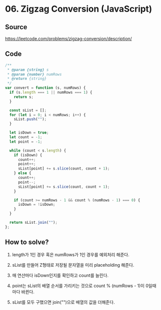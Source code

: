 # 06. Zigzag Conversion (JavaScript)

## Source

https://leetcode.com/problems/zigzag-conversion/description/

## Code

```javascript
/**
 * @param {string} s
 * @param {number} numRows
 * @return {string}
 */
var convert = function (s, numRows) {
  if (s.length === 1 || numRows === 1) {
    return s;
  }

  const sList = [];
  for (let i = 0; i < numRows; i++) {
    sList.push("");
  }

  let isDown = true;
  let count = -1;
  let point = -1;

  while (count < s.length) {
    if (isDown) {
      count++;
      point++;
      sList[point] += s.slice(count, count + 1);
    } else {
      count++;
      point--;
      sList[point] += s.slice(count, count + 1);
    }

    if (count >= numRows - 1 && count % (numRows - 1) === 0) {
      isDown = !isDown;
    }
  }

  return sList.join("");
};
```

## How to solve?

1. length가 1인 경우 혹은 numRows가 1인 경우를 예외처리 해준다.

2. sList를 만들어 Z형태로 저장될 문자열을 미리 placeholding 해준다.

3. 매 연산마다 isDown인지를 확인하고 count를 늘린다.

4. point는 sList의 배열 순서를 가리키는 것으로 count % (numRows - 1)이 0일때마다 바뀐다.

5. sList를 모두 구했으면 join("")으로 배열의 값을 더해준다.
